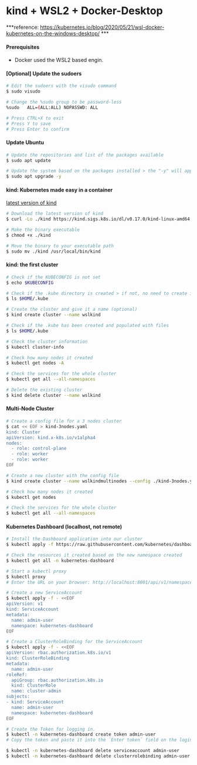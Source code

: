 # kind + WSL2 + Docker-Desktop
***reference: https://kubernetes.io/blog/2020/05/21/wsl-docker-kubernetes-on-the-windows-desktop/ ***

#### Prerequisites
- Docker used the WSL2 based engin.

#### [Optional] Update the sudoers
```bash
# Edit the sudoers with the visudo command
$ sudo visudo

# Change the %sudo group to be password-less
%sudo   ALL=(ALL:ALL) NOPASSWD: ALL

# Press CTRL+X to exit
# Press Y to save
# Press Enter to confirm
```

#### Update Ubuntu
```bash
# Update the repositories and list of the packages available
$ sudo apt update

# Update the system based on the packages installed > the "-y" will approve the change automatically
$ sudo apt upgrade -y
```

#### kind: Kubernetes made easy in a container 
[latest version of kind](https://kind.sigs.k8s.io/docs/user/quick-start/#installing-from-release-binaries)
```bash
# Download the latest version of kind
$ curl -Lo ./kind https://kind.sigs.k8s.io/dl/v0.17.0/kind-linux-amd64

# Make the binary executable
$ chmod +x ./kind

# Move the binary to your executable path
$ sudo mv ./kind /usr/local/bin/kind
```

#### kind: the first cluster
```bash
# Check if the KUBECONFIG is not set
$ echo $KUBECONFIG

# Check if the .kube directory is created > if not, no need to create it
$ ls $HOME/.kube

# Create the cluster and give it a name (optional)
$ kind create cluster --name wslkind

# Check if the .kube has been created and populated with files
$ ls $HOME/.kube

# Check the cluster information
$ kubectl cluster-info

# Check how many nodes it created
$ kubectl get nodes -A

# Check the services for the whole cluster
$ kubectl get all --all-namespaces

# Delete the existing cluster
$ kind delete cluster --name wslkind
```

#### Multi-Node Cluster
```bash
# Create a config file for a 3 nodes cluster
$ cat << EOF > kind-3nodes.yaml
kind: Cluster
apiVersion: kind.x-k8s.io/v1alpha4
nodes:
  - role: control-plane
  - role: worker
  - role: worker
EOF

# Create a new cluster with the config file
$ kind create cluster --name wslkindmultinodes --config ./kind-3nodes.yaml

# Check how many nodes it created
$ kubectl get nodes

# Check the services for the whole cluster
$ kubectl get all --all-namespaces
```

#### Kubernetes Dashboard (localhost, not remote)
```bash
# Install the Dashboard application into our cluster
$ kubectl apply -f https://raw.githubusercontent.com/kubernetes/dashboard/v2.7.0/aio/deploy/recommended.yaml

# Check the resources it created based on the new namespace created
$ kubectl get all -n kubernetes-dashboard

# Start a kubectl proxy
$ kubectl proxy
# Enter the URL on your browser: http://localhost:8001/api/v1/namespaces/kubernetes-dashboard/services/https:kubernetes-dashboard:/proxy/

# Create a new ServiceAccount
$ kubectl apply -f - <<EOF
apiVersion: v1
kind: ServiceAccount
metadata:
  name: admin-user
  namespace: kubernetes-dashboard
EOF

# Create a ClusterRoleBinding for the ServiceAccount
$ kubectl apply -f - <<EOF
apiVersion: rbac.authorization.k8s.io/v1
kind: ClusterRoleBinding
metadata:
  name: admin-user
roleRef:
  apiGroup: rbac.authorization.k8s.io
  kind: ClusterRole
  name: cluster-admin
subjects:
- kind: ServiceAccount
  name: admin-user
  namespace: kubernetes-dashboard
EOF

# Create the Token for logging in.
$ kubectl -n kubernetes-dashboard create token admin-user
# Copy the token and paste it into the `Enter token` field on the login screen.

$ kubectl -n kubernetes-dashboard delete serviceaccount admin-user
$ kubectl -n kubernetes-dashboard delete clusterrolebinding admin-user
```

